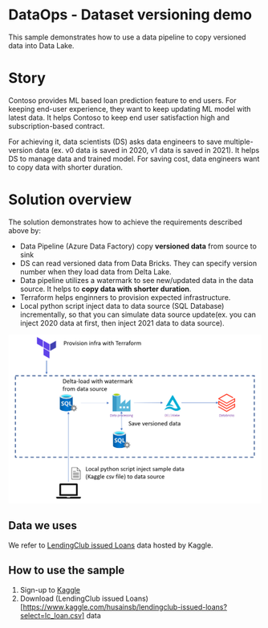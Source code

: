 # DataOps - Dataset versioning demo
This sample demonstrates how to use a data pipeline to copy versioned data into Data Lake.

# Story
Contoso provides ML based loan prediction feature to end users. For keeping end-user experience, they want to keep updating ML model with latest data. It helps Contoso to keep end user satisfaction high and subscription-based contract.

For achieving it, data scientists (DS) asks data engineers to save multiple-version data (ex. v0 data is saved in 2020, v1 data is saved in 2021). It helps DS to manage data and trained model. For saving cost, data engineers want to copy data with shorter duration.

# Solution overview
The solution demonstrates how to achieve the requirements described above by:
- Data Pipeline (Azure Data Factory) copy **versioned data** from source to sink
- DS can read versioned data from Data Bricks. They can specify version number when they load data from Delta Lake.
- Data pipeline utilizes a watermark to see new/updated data in the data source. It helps to **copy data with shorter duration**.
- Terraform helps enginners to provision expected infrastructure.
- Local python script inject data to data source (SQL Database) incrementally, so that you can simulate data source update(ex. you can inject 2020 data at first, then inject 2021 data to data source).

![architecture](./docs/images/architecture.PNG)

## Data we uses
We refer to [LendingClub issued Loans](https://www.kaggle.com/husainsb/lendingclub-issued-loans?select=lc_loan.csv) data hosted by Kaggle.

## How to use the sample
1. Sign-up to  [Kaggle](https://www.kaggle.com/)
1. Download (LendingClub issued Loans)[https://www.kaggle.com/husainsb/lendingclub-issued-loans?select=lc_loan.csv] data
<Will update based on demo discussion>